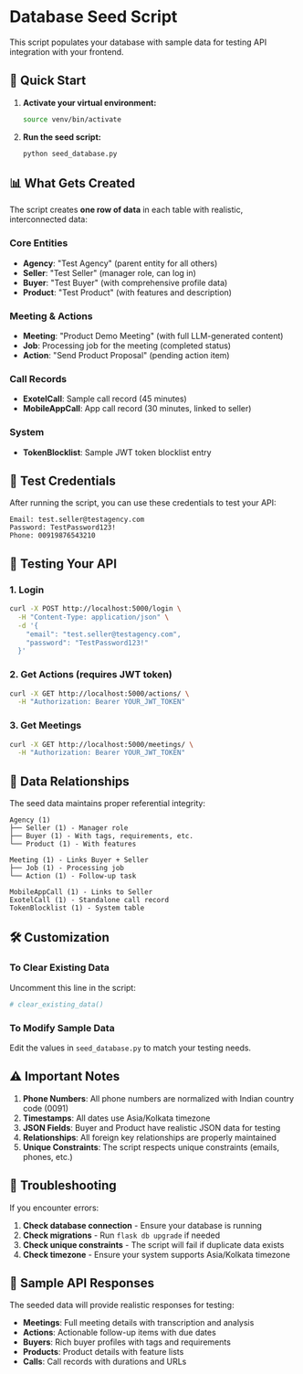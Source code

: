# Database Seed Script

This script populates your database with sample data for testing API integration with your frontend.

## 🚀 Quick Start

1. **Activate your virtual environment:**
   ```bash
   source venv/bin/activate
   ```

2. **Run the seed script:**
   ```bash
   python seed_database.py
   ```

## 📊 What Gets Created

The script creates **one row of data** in each table with realistic, interconnected data:

### Core Entities
- **Agency**: "Test Agency" (parent entity for all others)
- **Seller**: "Test Seller" (manager role, can log in)
- **Buyer**: "Test Buyer" (with comprehensive profile data)
- **Product**: "Test Product" (with features and description)

### Meeting & Actions
- **Meeting**: "Product Demo Meeting" (with full LLM-generated content)
- **Job**: Processing job for the meeting (completed status)
- **Action**: "Send Product Proposal" (pending action item)

### Call Records
- **ExotelCall**: Sample call record (45 minutes)
- **MobileAppCall**: App call record (30 minutes, linked to seller)

### System
- **TokenBlocklist**: Sample JWT token blocklist entry

## 🔑 Test Credentials

After running the script, you can use these credentials to test your API:

```
Email: test.seller@testagency.com
Password: TestPassword123!
Phone: 00919876543210
```

## 🧪 Testing Your API

### 1. Login
```bash
curl -X POST http://localhost:5000/login \
  -H "Content-Type: application/json" \
  -d '{
    "email": "test.seller@testagency.com",
    "password": "TestPassword123!"
  }'
```

### 2. Get Actions (requires JWT token)
```bash
curl -X GET http://localhost:5000/actions/ \
  -H "Authorization: Bearer YOUR_JWT_TOKEN"
```

### 3. Get Meetings
```bash
curl -X GET http://localhost:5000/meetings/ \
  -H "Authorization: Bearer YOUR_JWT_TOKEN"
```

## 🔄 Data Relationships

The seed data maintains proper referential integrity:

```
Agency (1)
├── Seller (1) - Manager role
├── Buyer (1) - With tags, requirements, etc.
└── Product (1) - With features

Meeting (1) - Links Buyer + Seller
├── Job (1) - Processing job
└── Action (1) - Follow-up task

MobileAppCall (1) - Links to Seller
ExotelCall (1) - Standalone call record
TokenBlocklist (1) - System table
```

## 🛠️ Customization

### To Clear Existing Data
Uncomment this line in the script:
```python
# clear_existing_data()
```

### To Modify Sample Data
Edit the values in `seed_database.py` to match your testing needs.

## ⚠️ Important Notes

1. **Phone Numbers**: All phone numbers are normalized with Indian country code (0091)
2. **Timestamps**: All dates use Asia/Kolkata timezone
3. **JSON Fields**: Buyer and Product have realistic JSON data for testing
4. **Relationships**: All foreign key relationships are properly maintained
5. **Unique Constraints**: The script respects unique constraints (emails, phones, etc.)

## 🐛 Troubleshooting

If you encounter errors:

1. **Check database connection** - Ensure your database is running
2. **Check migrations** - Run `flask db upgrade` if needed
3. **Check unique constraints** - The script will fail if duplicate data exists
4. **Check timezone** - Ensure your system supports Asia/Kolkata timezone

## 📝 Sample API Responses

The seeded data will provide realistic responses for testing:

- **Meetings**: Full meeting details with transcription and analysis
- **Actions**: Actionable follow-up items with due dates
- **Buyers**: Rich buyer profiles with tags and requirements
- **Products**: Product details with feature lists
- **Calls**: Call records with durations and URLs 